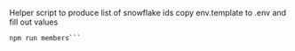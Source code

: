 Helper script to produce list of snowflake ids
copy env.template to .env and fill out values

```npm install
npm run members```
